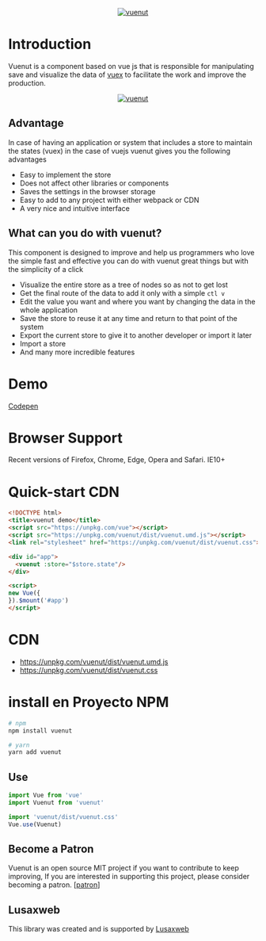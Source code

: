 <p align="center">
<a href="https://lusaxweb.github.io/vuenut.org/">
<img src="https://lusaxweb.github.io/vuenut.org/css/images/vuenut01.png" alt="vuenut">
</a>
  </p>


# Introduction

Vuenut is a component based on vue js that is responsible for manipulating save and visualize the data of [vuex](https://vuex.vuejs.org/en/) to facilitate the work and improve the production.

<p align="center">
<a href="https://lusaxweb.github.io/vuenut.org/">
<img src="https://github.com/lusaxweb/vuenut/blob/master/src/public/img/vuenut.gif" alt="vuenut">
</a>
</p>

## Advantage

In case of having an application or system that includes a store to maintain the states (vuex) in the case of vuejs vuenut gives you the following advantages

- Easy to implement the store
- Does not affect other libraries or components
- Saves the settings in the browser storage
- Easy to add to any project with either webpack or CDN
- A very nice and intuitive interface

## What can you do with vuenut?

This component is designed to improve and help us programmers who love the simple fast and effective you can do with vuenut great things but with the simplicity of a click

- Visualize the entire store as a tree of nodes so as not to get lost
- Get the final route of the data to add it only with a simple `ctl v`
- Edit the value you want and where you want by changing the data in the whole application
- Save the store to reuse it at any time and return to that point of the system
- Export the current store to give it to another developer or import it later
- Import a store
- And many more incredible features

# Demo

[Codepen](https://codepen.io/lusaxweb/pen/dmLEKv)


# Browser Support
Recent versions of Firefox, Chrome, Edge, Opera and Safari. IE10+

# Quick-start CDN

```html
<!DOCTYPE html>
<title>vuenut demo</title>
<script src="https://unpkg.com/vue"></script>
<script src="https://unpkg.com/vuenut/dist/vuenut.umd.js"></script>
<link rel="stylesheet" href="https://unpkg.com/vuenut/dist/vuenut.css">

<div id="app">
  <vuenut :store="$store.state"/>
</div>

<script>
new Vue({
}).$mount('#app')
</script>
```

# CDN

- https://unpkg.com/vuenut/dist/vuenut.umd.js
- https://unpkg.com/vuenut/dist/vuenut.css

# install en Proyecto NPM
``` bash
# npm
npm install vuenut
```

``` bash
# yarn
yarn add vuenut
```

## Use

```javascript
import Vue from 'vue'
import Vuenut from 'vuenut'

import 'vuenut/dist/vuenut.css'
Vue.use(Vuenut)
```
## Become a Patron

Vuenut is an open source MIT project if you want to contribute to keep improving, If you are interested in supporting this project, please consider becoming a patron. [[patron](https://www.patreon.com/bePatron?c=1567892)]

## Lusaxweb

This library was created and is supported by [Lusaxweb](http://www.lusaxweb.com.ve/)
